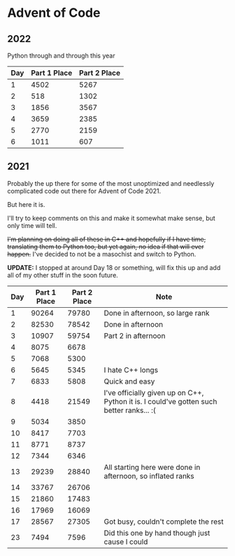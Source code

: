 # Advent of Code

## 2022

Python through and through this year

| Day | Part 1 Place | Part 2 Place |
| --- | ------------ | ------------ |
| 1   | 4502         | 5267         |
| 2   | 518          | 1302         |
| 3   | 1856         | 3567         |
| 4   | 3659         | 2385         |
| 5   | 2770         | 2159         |
| 6   | 1011         | 607          |

## 2021

Probably the up there for some of the most unoptimized and needlessly complicated code out there for Advent of Code 2021.

But here it is.

I'll try to keep comments on this and make it somewhat make sense, but only time will tell.

~~I'm planning on doing all of these in C++ and hopefully if I have time, translating them to Python too, but yet again, no idea if that will ever happen.~~
I've decided to not be a masochist and switch to Python.

**UPDATE:** I stopped at around Day 18 or something, will fix this up and add all of my other stuff in the soon future.


| Day | Part 1 Place | Part 2 Place | Note                                                                                     |
| --- | ------------ | ------------ | ---------------------------------------------------------------------------------------- |
| 1   | 90264        | 79780        | Done in afternoon, so large rank                                                         |
| 2   | 82530        | 78542        | Done in afternoon                                                                        |
| 3   | 10907        | 59754        | Part 2 in afternoon                                                                      |
| 4   | 8075         | 6678         |                                                                                          |
| 5   | 7068         | 5300         |                                                                                          |
| 6   | 5645         | 5345         | I hate C++ longs                                                                         |
| 7   | 6833         | 5808         | Quick and easy                                                                           |
| 8   | 4418         | 21549        | I've officially given up on C++, Python it is. I could've gotten such better ranks... :( |
| 9   | 5034         | 3850         |                                                                                          |
| 10  | 8417         | 7703         |                                                                                          |
| 11  | 8771         | 8737         |                                                                                          |
| 12  | 7344         | 6346         |                                                                                          |
| 13  | 29239        | 28840        | All starting here were done in afternoon, so inflated ranks                              |
| 14  | 33767        | 26706        |                                                                                          |
| 15  | 21860        | 17483        |                                                                                          |
| 16  | 17969        | 16069        |                                                                                          |
| 17  | 28567        | 27305        | Got busy, couldn't complete the rest                                                     |
| 23  | 7494         | 7596         | Did this one by hand though just cause I could                                           |
